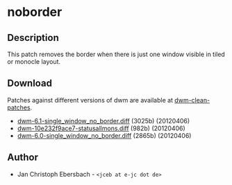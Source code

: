 noborder
========

Description
-----------
This patch removes the border when there is just one window visible in tiled or monocle layout.

Download
--------
Patches against different versions of dwm are available at
[dwm-clean-patches](https://github.com/jceb/dwm-clean-patches).

 * [dwm-6.1-single_window_no_border.diff](dwm-6.1-single_window_no_border.diff) (3025b) (20120406)
 * [dwm-10e232f9ace7-statusallmons.diff](dwm-10e232f9ace7-statusallmons.diff) (982b) (20120406)
 * [dwm-6.0-single_window_no_border.diff](dwm-6.0-single_window_no_border.diff) (2865b) (20120406)

Author
------
 * Jan Christoph Ebersbach - `<jceb at e-jc dot de>`
